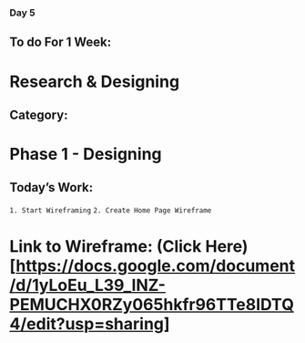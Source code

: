 ### Day 5

## To do For 1 Week:
# Research & Designing

## Category: 
# Phase 1 - Designing

## Today’s Work:

`1. Start Wireframing` 
`2. Create Home Page Wireframe`

# Link to Wireframe: (Click Here)[https://docs.google.com/document/d/1yLoEu_L39_lNZ-PEMUCHX0RZy065hkfr96TTe8IDTQ4/edit?usp=sharing]
